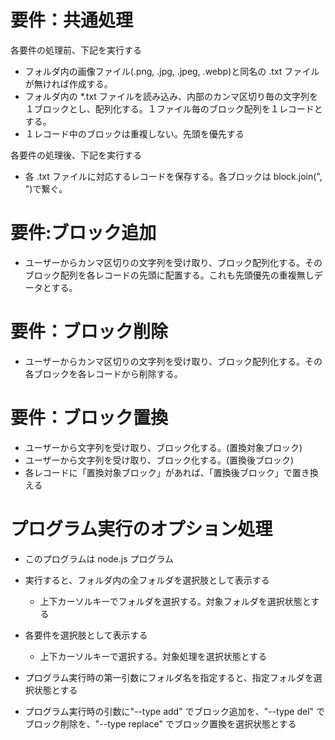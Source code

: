 # 要件：共通処理
各要件の処理前、下記を実行する
* フォルダ内の画像ファイル(.png, .jpg, .jpeg, .webp)と同名の .txt ファイルが無ければ作成する。
* フォルダ内の *.txt ファイルを読み込み、内部のカンマ区切り毎の文字列を１ブロックとし、配列化する。１ファイル毎のブロック配列を１レコードとする。
* １レコード中のブロックは重複しない。先頭を優先する

各要件の処理後、下記を実行する
* 各 .txt ファイルに対応するレコードを保存する。各ブロックは block.join(", ")で繋ぐ。

# 要件:ブロック追加

* ユーザーからカンマ区切りの文字列を受け取り、ブロック配列化する。そのブロック配列を各レコードの先頭に配置する。これも先頭優先の重複無しデータとする。

# 要件：ブロック削除

* ユーザーからカンマ区切りの文字列を受け取り、ブロック配列化する。その各ブロックを各レコードから削除する。

# 要件：ブロック置換
* ユーザーから文字列を受け取り、ブロック化する。(置換対象ブロック)
* ユーザーから文字列を受け取り、ブロック化する。(置換後ブロック)
* 各レコードに「置換対象ブロック」があれば、「置換後ブロック」で置き換える

# プログラム実行のオプション処理

* このプログラムは node.js プログラム
* 実行すると、フォルダ内の全フォルダを選択肢として表示する
    * 上下カーソルキーでフォルダを選択する。対象フォルダを選択状態とする
* 各要件を選択肢として表示する
    * 上下カーソルキーで選択する。対象処理を選択状態とする

* プログラム実行時の第一引数にフォルダ名を指定すると、指定フォルダを選択状態とする
* プログラム実行時の引数に"--type add" でブロック追加を、"--type del" でブロック削除を、"--type replace" でブロック置換を選択状態とする
